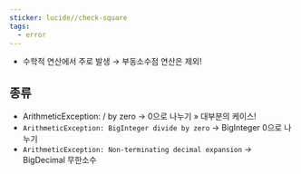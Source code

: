 ```yaml
---
sticker: lucide//check-square
tags:
  - error
---
```

- 수학적 연산에서 주로 발생 → 부동소수점 연산은 제외!

## 종류
- ArithmeticException: / by zero → 0으로 나누기 » 대부분의 케이스!
- `ArithmeticException: BigInteger divide by zero` → BigInteger 0으로 나누기
- `ArithmeticException: Non-terminating decimal expansion` → BigDecimal 무한소수